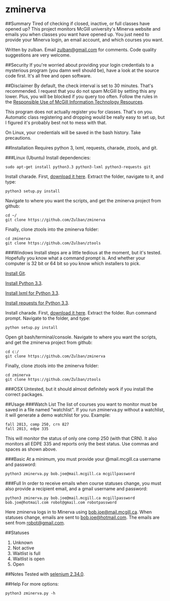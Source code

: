 zminerva
========
##Summary
Tired of checking if closed, inactive, or full classes have opened up? This project monitors McGill university's Minerva website and emails you when classes you want have opened up. You just need to provide your Minerva login, an email account, and which courses you want.

Written by zulban. Email zulban@gmail.com for comments. Code quality suggestions are very welcome.

##Security
If you're worried about providing your login credentials to a mysterious program (you damn well should be), have a look at the source code first. It's all free and open software.

##Disclaimer
By default, the check interval is set to 30 minutes. That's recommended. I request that you do not spam McGill by setting this any lower. Plus, you will be blocked if you query too often. Follow the rules in the [Responsible Use of McGill Information Technology Resources](http://www.mcgill.ca/secretariat/sites/mcgill.ca.secretariat/files/Responsible-Use-of-McGill-IT-Policy-on-the.pdf).

This program does not actually register you for classes. That's on you. Automatic class registering and dropping would be really easy to set up, but I figured it's probably best not to mess with that.

On Linux, your credentials will be saved in the bash history. Take precautions.

##Installation
Requires python 3, lxml, requests, charade, ztools, and git.

###Linux (Ubuntu)
Install dependencies: 

	sudo apt-get install python3.3 python3-lxml python3-requests git 

Install charade. First, [download it here](https://pypi.python.org/packages/source/c/charade/charade-1.0.3.tar.gz). Extract the folder, navigate to it, and type:
	
	python3 setup.py install

Navigate to where you want the scripts, and get the zminerva project from github:

	cd ~/
	git clone https://github.com/Zulban/zminerva

Finally, clone ztools into the zminerva folder:

	cd zminerva
	git clone https://github.com/Zulban/ztools

###Windows
Install steps are a little tedious at the moment, but it's tested. Hopefully you know what a command prompt is. And whether your computer is 32 bit or 64 bit so you know which installers to pick.

[Install Git](http://git-scm.com/downloads).

[Install Python 3.3](http://www.python.org/download/releases/3.3.2/).

[Install lxml for Python 3.3](http://www.lfd.uci.edu/~gohlke/pythonlibs/#lxml).

[Install requests for Python 3.3](http://www.lfd.uci.edu/~gohlke/pythonlibs/#requests).

Install charade. First, [download it here](https://pypi.python.org/packages/source/c/charade/charade-1.0.3.tar.gz). Extract the folder. Run command prompt. Navigate to the folder, and type:
	
	python setup.py install

Open git bash/terminal/console. Navigate to where you want the scripts, and get the zminerva project from github:
	
	cd c:/
	git clone https://github.com/Zulban/zminerva

Finally, clone ztools into the zminerva folder:

	cd zminerva
	git clone https://github.com/Zulban/ztools

###OSX
Untested, but it should almost definitely work if you install the correct packages.

##Usage
###Watch List
The list of courses you want to monitor must be saved in a file named "watchlist". If you run zminerva.py without a watchlist, it will generate a demo watchlist for you. Example:

	fall 2013, comp 250, crn 827
	fall 2013, edpe 335
	
This will monitor the status of only one comp 250 (with that CRN). It also monitors all EDPE 335 and reports only the best status. Use commas and spaces as shown above.  

###Basic
At a minimum, you must provide your @mail.mcgill.ca username and password:

	python3 zminerva.py bob.joe@mail.mcgill.ca mcgillpassword
	
###Full
In order to receive emails when course statuses change, you must also provide a recipient email, and a gmail username and password:

	python3 zminerva.py bob.joe@mail.mcgill.ca mcgillpassword bob.joe@hotmail.com robot@gmail.com robotpassword

Here zminerva logs in to Minerva using bob.joe@mail.mcgill.ca. When statuses change, emails are sent to bob.joe@hotmail.com. The emails are sent from robot@gmail.com.

##Statuses
1. Unknown
2. Not active
3. Waitlist is full
4. Waitlist is open
5. Open

##Notes
Tested with [selenium 2.34.0](https://pypi.python.org/packages/source/s/selenium/selenium-2.34.0.tar.gz).

##Help
For more options:

	python3 zminerva.py -h  